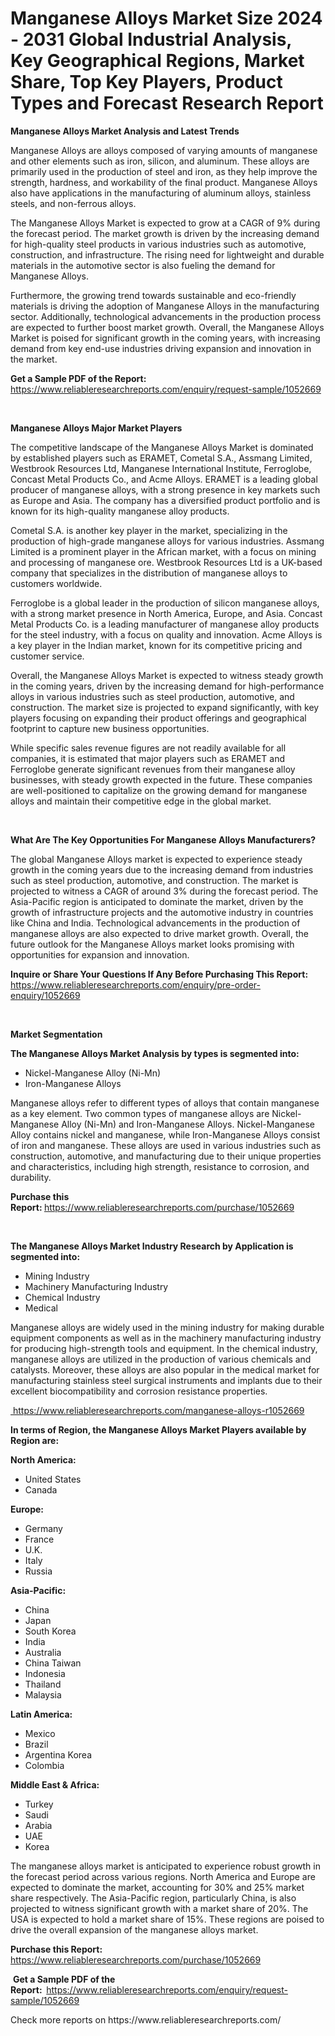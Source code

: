 <p><h1>Manganese Alloys Market Size 2024 - 2031 Global Industrial Analysis, Key Geographical Regions, Market Share, Top Key Players, Product Types and Forecast Research Report</h1></p><p><strong>Manganese Alloys Market Analysis and Latest Trends</strong></p>
<p><p>Manganese Alloys are alloys composed of varying amounts of manganese and other elements such as iron, silicon, and aluminum. These alloys are primarily used in the production of steel and iron, as they help improve the strength, hardness, and workability of the final product. Manganese Alloys also have applications in the manufacturing of aluminum alloys, stainless steels, and non-ferrous alloys.</p><p>The Manganese Alloys Market is expected to grow at a CAGR of 9% during the forecast period. The market growth is driven by the increasing demand for high-quality steel products in various industries such as automotive, construction, and infrastructure. The rising need for lightweight and durable materials in the automotive sector is also fueling the demand for Manganese Alloys.</p><p>Furthermore, the growing trend towards sustainable and eco-friendly materials is driving the adoption of Manganese Alloys in the manufacturing sector. Additionally, technological advancements in the production process are expected to further boost market growth. Overall, the Manganese Alloys Market is poised for significant growth in the coming years, with increasing demand from key end-use industries driving expansion and innovation in the market.</p></p>
<p><strong>Get a Sample PDF of the Report:&nbsp;</strong> <a href="https://www.reliableresearchreports.com/enquiry/request-sample/1052669">https://www.reliableresearchreports.com/enquiry/request-sample/1052669</a></p>
<p>&nbsp;</p>
<p><strong>Manganese Alloys Major Market Players</strong></p>
<p><p>The competitive landscape of the Manganese Alloys Market is dominated by established players such as ERAMET, Cometal S.A., Assmang Limited, Westbrook Resources Ltd, Manganese International Institute, Ferroglobe, Concast Metal Products Co., and Acme Alloys. ERAMET is a leading global producer of manganese alloys, with a strong presence in key markets such as Europe and Asia. The company has a diversified product portfolio and is known for its high-quality manganese alloy products.</p><p>Cometal S.A. is another key player in the market, specializing in the production of high-grade manganese alloys for various industries. Assmang Limited is a prominent player in the African market, with a focus on mining and processing of manganese ore. Westbrook Resources Ltd is a UK-based company that specializes in the distribution of manganese alloys to customers worldwide.</p><p>Ferroglobe is a global leader in the production of silicon manganese alloys, with a strong market presence in North America, Europe, and Asia. Concast Metal Products Co. is a leading manufacturer of manganese alloy products for the steel industry, with a focus on quality and innovation. Acme Alloys is a key player in the Indian market, known for its competitive pricing and customer service.</p><p>Overall, the Manganese Alloys Market is expected to witness steady growth in the coming years, driven by the increasing demand for high-performance alloys in various industries such as steel production, automotive, and construction. The market size is projected to expand significantly, with key players focusing on expanding their product offerings and geographical footprint to capture new business opportunities.</p><p>While specific sales revenue figures are not readily available for all companies, it is estimated that major players such as ERAMET and Ferroglobe generate significant revenues from their manganese alloy businesses, with steady growth expected in the future. These companies are well-positioned to capitalize on the growing demand for manganese alloys and maintain their competitive edge in the global market.</p></p>
<p>&nbsp;</p>
<p><strong>What Are The Key Opportunities For Manganese Alloys Manufacturers?</strong></p>
<p><p>The global Manganese Alloys market is expected to experience steady growth in the coming years due to the increasing demand from industries such as steel production, automotive, and construction. The market is projected to witness a CAGR of around 3% during the forecast period. The Asia-Pacific region is anticipated to dominate the market, driven by the growth of infrastructure projects and the automotive industry in countries like China and India. Technological advancements in the production of manganese alloys are also expected to drive market growth. Overall, the future outlook for the Manganese Alloys market looks promising with opportunities for expansion and innovation.</p></p>
<p><strong>Inquire or Share Your Questions If Any Before Purchasing This Report:</strong> <a href="https://www.reliableresearchreports.com/enquiry/pre-order-enquiry/1052669">https://www.reliableresearchreports.com/enquiry/pre-order-enquiry/1052669</a></p>
<p>&nbsp;</p>
<p><strong>Market Segmentation</strong></p>
<p><strong>The Manganese Alloys Market Analysis by types is segmented into:</strong></p>
<p><ul><li>Nickel-Manganese Alloy (Ni-Mn)</li><li>Iron-Manganese Alloys</li></ul></p>
<p><p>Manganese alloys refer to different types of alloys that contain manganese as a key element. Two common types of manganese alloys are Nickel-Manganese Alloy (Ni-Mn) and Iron-Manganese Alloys. Nickel-Manganese Alloy contains nickel and manganese, while Iron-Manganese Alloys consist of iron and manganese. These alloys are used in various industries such as construction, automotive, and manufacturing due to their unique properties and characteristics, including high strength, resistance to corrosion, and durability.</p></p>
<p><strong>Purchase this Report:&nbsp;</strong><a href="https://www.reliableresearchreports.com/purchase/1052669">https://www.reliableresearchreports.com/purchase/1052669</a></p>
<p>&nbsp;</p>
<p><strong>The Manganese Alloys Market Industry Research by Application is segmented into:</strong></p>
<p><ul><li>Mining Industry</li><li>Machinery Manufacturing Industry</li><li>Chemical Industry</li><li>Medical</li></ul></p>
<p><p>Manganese alloys are widely used in the mining industry for making durable equipment components as well as in the machinery manufacturing industry for producing high-strength tools and equipment. In the chemical industry, manganese alloys are utilized in the production of various chemicals and catalysts. Moreover, these alloys are also popular in the medical market for manufacturing stainless steel surgical instruments and implants due to their excellent biocompatibility and corrosion resistance properties.</p></p>
<p><a href="https://www.reliableresearchreports.com/manganese-alloys-r1052669">&nbsp;https://www.reliableresearchreports.com/manganese-alloys-r1052669</a></p>
<p><strong>In terms of Region, the Manganese Alloys Market Players available by Region are:</strong></p>
<p>
    <p> <strong> North America: </strong>
        <ul>
            <li>United States</li>
            <li>Canada</li>
        </ul>
        </p> 
    <p> <strong> Europe: </strong>
        <ul>
            <li>Germany</li>
            <li>France</li>
            <li>U.K.</li>
            <li>Italy</li>
            <li>Russia</li>
        </ul>
        </p> 
    <p> <strong> Asia-Pacific: </strong>
        <ul>
            <li>China</li>
            <li>Japan</li>
            <li>South Korea</li>
            <li>India</li>
            <li>Australia</li>
            <li>China Taiwan</li>
            <li>Indonesia</li>
            <li>Thailand</li>
            <li>Malaysia</li>
        </ul>
        </p> 
    <p> <strong> Latin America: </strong>
        <ul>
            <li>Mexico</li>
            <li>Brazil</li>
            <li>Argentina Korea</li>
            <li>Colombia</li>
        </ul>
        </p> 
    <p> <strong> Middle East & Africa: </strong>
        <ul>
            <li>Turkey</li>
            <li>Saudi</li>
            <li>Arabia</li>
            <li>UAE</li>
            <li>Korea</li>
        </ul>
    </p>
    </p>
<p><p>The manganese alloys market is anticipated to experience robust growth in the forecast period across various regions. North America and Europe are expected to dominate the market, accounting for 30% and 25% market share respectively. The Asia-Pacific region, particularly China, is also projected to witness significant growth with a market share of 20%. The USA is expected to hold a market share of 15%. These regions are poised to drive the overall expansion of the manganese alloys market.</p></p>
<p><strong>Purchase this Report: </strong><a href="https://www.reliableresearchreports.com/purchase/1052669">https://www.reliableresearchreports.com/purchase/1052669</a></p>
<p>&nbsp;<strong>Get a Sample PDF of the Report:&nbsp;&nbsp;</strong><a href="https://www.reliableresearchreports.com/enquiry/request-sample/1052669">https://www.reliableresearchreports.com/enquiry/request-sample/1052669</a></p>
<p><strong></strong></p>
<p>Check more reports on https://www.reliableresearchreports.com/</p>